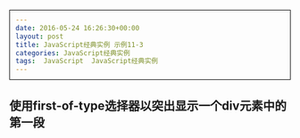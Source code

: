 ```yaml
---
date: 2016-05-24 16:26:30+00:00
layout: post
title: JavaScript经典实例 示例11-3
categories: JavaScript经典实例
tags:  JavaScript  JavaScript经典实例
---
```


使用first-of-type选择器以突出显示一个div元素中的第一段
----------------

<html>
    <head>
        <title>paras</title>
        <meta charset="utf-8">
        <style>
            div
            {
                padding: 10px;
                border: 1px solid #000000;
            }
            
        </style>
        <script type="text/javascript">
            window.onload = function() {
                document.onclick = function() {
                    try {
                        var paras = document.querySelectorAll('div p:first-of-type');
                        
                        for (var i = 0; i < paras.length; i++) {
                            paras[i].setAttribute('style', 'background-color: #ffff00');
                        }
                        
                    } catch(e) {
                        var divs = document.querySelectorAll('div');
                        
                        for (var j = 0; j < divs.length; j++) {
                            var ps = divs.item[i].getElementByTagName('p');
                            
                            if (ps.length > 0) {
                                ps[0].setAttribute('style', 'background-color: #ffff00');
                            }
                            
                        }
                        
                    }
                    
                };
                
            }
            
            
        </script>
    </head>
    <body>
        <div>
            <p>Paragraph one</p>
            <p>Paragraph two</p>
            <p>Paragraph three</p>
        </div>
        <div>
            <p>Paragraph one</p>
            <p>Paragraph two</p>
        </div>
        <div>
            <ul>
                <li>List item one</li>
                <li>Lisr item two</li>
            </ul>
            <p>Paragraph one</p>
            <p>Paragraph two</p>
        </div>
    </body>
</html>

源码如下：

``` javascript
<!DOCTYPE>
<html>
    <head>
        <title>paras</title>
        <meta charset="utf-8">
        <style>
            div
            {
                padding: 10px;
                border: 1px solid #000000;
            }
            
        </style>
        <script type="text/javascript">
            window.onload = function() {
                document.onclick = function() {
                    try {
                        var paras = document.querySelectorAll('div p:first-of-type');
                        
                        for (var i = 0; i < paras.length; i++) {
                            paras[i].setAttribute('style', 'background-color: #ffff00');
                        }
                        
                    } catch(e) {
                        var divs = document.querySelectorAll('div');
                        
                        for (var j = 0; j < divs.length; j++) {
                            var ps = divs.item[i].getElementByTagName('p');
                            
                            if (ps.length > 0) {
                                ps[0].setAttribute('style', 'background-color: #ffff00');
                            }
                            
                        }
                        
                    }
                    
                };
                
            }
            
            
        </script>
    </head>
    <body>
        <div>
            <p>Paragraph one</p>
            <p>Paragraph two</p>
            <p>Paragraph three</p>
        </div>
        <div>
            <p>Paragraph one</p>
            <p>Paragraph two</p>
        </div>
        <div>
            <ul>
                <li>List item one</li>
                <li>Lisr item two</li>
            </ul>
            <p>Paragraph one</p>
            <p>Paragraph two</p>
        </div>
    </body>
</html>
``` 

`getElementsByTagNameNS()`方法可返回带有指定名称和命名空间的所有元素的一个节点列表。
`getElementsByTagNameNS(ns,name)``ns`	字符串值，可规定需检索的命名空间名称。值 "*" 可匹配所有的标签。
`name`	字符串值，可规定需检索的标签名。值 "*" 可匹配所有的标签。

`prefix`属性返回选定的节点的命名空间前缀。
如果选定的节点不是元素或属性，则该属性返回 `NULL`。

`namespaceURI` 属性为被选节点返回命名空间的 `URI`。
如果选定的节点不是元素或属性，则该属性返回 `NULL`。

`localName` 属性返回被选元素的本地名称（元素名称）。

`text` 属性返回选定节点中所有文本节点的值。

`textContent` 属性返回或设置选定元素的文本。
如果返回文本，则该属性返回元素节点内所有文本节点的值。
如果设置文本，则该属性删除所有子节点，并用单个文本节点来替换它们。

`getElementsByTagName()` 方法可返回带有指定标签名的对象的集合。`document.getElementsByTagName(tagname)``getElementsByTagName()` 方法返回元素的顺序是它们在文档中的顺序。
如果把特殊字符串 "*" 传递给 `getElementsByTagName()` 方法，它将返回文档中所有元素的列表，元素排列的顺序就是它们在文档中的顺序。